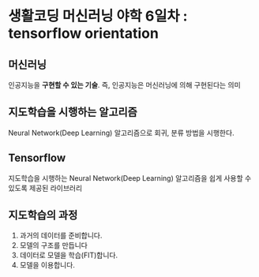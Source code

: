 # 생활코딩 머신러닝 야학 6일차 : tensorflow orientation

## 머신러닝
인공지능을 **구현할 수 있는 기술**. 즉, 인공지능은 머신러닝에 의해 구현된다는 의미

## 지도학습을 시행하는 알고리즘
Neural Network(Deep Learning) 알고리즘으로 회귀, 분류 방법을 시행한다.

## Tensorflow
지도학습을 시행하는 Neural Network(Deep Learning) 알고리즘을 쉽게 사용할 수 있도록 제공된 라이브러리

## 지도학습의 과정
1. 과거의 데이터를 준비합니다.
2. 모델의 구조를 만듭니다
3. 데이터로 모델을 학습(FIT)합니다.
4. 모델을 이용합니다.
